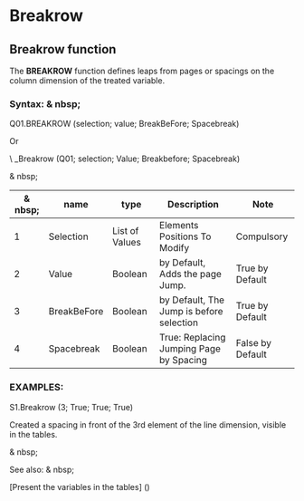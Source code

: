 # Breakrow

## Breakrow function

The **BREAKROW** function defines leaps from pages or spacings on the column dimension of the treated variable.

### Syntax: & nbsp;

Q01.BREAKROW (selection; value; BreakBeFore; Spacebreak)

Or

\ _Breakrow (Q01; selection; Value; Breakbefore; Spacebreak)

& nbsp;

| & nbsp; | **name** | **type** | **Description** | **Note** |
| --- | --- | --- | --- | --- |
| &#49; | Selection | List of Values ​​| Elements Positions To Modify | Compulsory |
| &#50; | Value | Boolean | by Default, Adds the page Jump. | True by Default |
| &#51; | BreakBeFore | Boolean | by Default, The Jump is before selection | True by Default |
| &#52; | Spacebreak | Boolean | True: Replacing Jumping Page by Spacing | False by Default |

### EXAMPLES:

S1.Breakrow (3; True; True; True)

Created a spacing in front of the 3rd element of the line dimension, visible in the tables.

& nbsp;

See also: & nbsp;

[Present the variables in the tables] (<PertERDERLESVARIABLE WHILESTAB1.MD>)